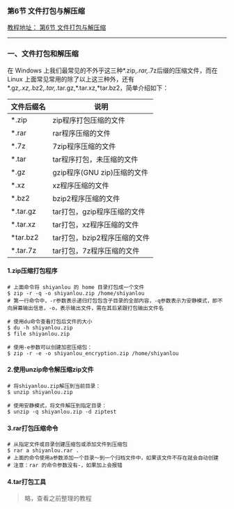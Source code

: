 ### 第6节  文件打包与解压缩
[教程地址： 第6节  文件打包与解压缩](https://www.shiyanlou.com/courses/1/labs/61/document)

---

### 一、文件打包和解压缩

在 Windows 上我们最常见的不外乎这三种*.zip,*.rar,*.7z后缀的压缩文件，而在 Linux 上面常见常用的除了以上这三种外，还有*.gz,*.xz,*.bz2,*.tar,*.tar.gz,*.tar.xz,*tar.bz2，简单介绍如下：

|文件后缀名|说明|
|-----|-----|
|*.zip|zip程序打包压缩的文件|
|*.rar|rar程序压缩的文件|
|*.7z|7zip程序压缩的文件|
|*.tar|tar程序打包，未压缩的文件|
|*.gz|gzip程序(GNU zip)压缩的文件|
|*.xz|xz程序压缩的文件|
|*.bz2|bzip2程序压缩的文件|
|*.tar.gz|tar打包，gzip程序压缩的文件|
|*.tar.xz|tar打包，xz程序压缩的文件|
|*tar.bz2|tar打包，bzip2程序压缩的文件|
|*.tar.7z|tar打包，7z程序压缩的文件|

#### 1.zip压缩打包程序
```
# 上面命令将 shiyanlou 的 home 目录打包成一个文件
$ zip -r -q -o shiyanlou.zip /home/shiyanlou
# 第一行命令中，-r参数表示递归打包包含子目录的全部内容，-q参数表示为安静模式，即不向屏幕输出信息，-o，表示输出文件，需在其后紧跟打包输出文件名

# 使用du命令查看打包后文件的大小
$ du -h shiyanlou.zip
$ file shiyanlou.zip

# 使用-e参数可以创建加密压缩包：
$ zip -r -e -o shiyanlou_encryption.zip /home/shiyanlou
```

#### 2.使用unzip命令解压缩zip文件
```
# 将shiyanlou.zip解压到当前目录：
$ unzip shiyanlou.zip

# 使用安静模式，将文件解压到指定目录：
$ unzip -q shiyanlou.zip -d ziptest
```


#### 3.rar打包压缩命令
```
# 从指定文件或目录创建压缩包或添加文件到压缩包
$ rar a shiyanlou.rar .
# 上面的命令使用a参数添加一个目录～到一个归档文件中，如果该文件不存在就会自动创建
# 注意：rar 的命令参数没有-，如果加上会报错
```

#### 4.tar打包工具
>略，查看之前整理的教程
